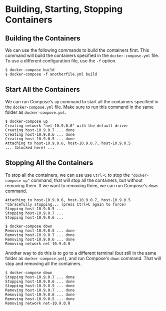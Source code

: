 # Building, Starting, Stopping Containers

## Building the Containers

We can use the following commands to build the containers first.
This command will build the containers specified in
the `docker-compose.yml` file.  To use a different configuration
file, use the `-f` option.


``` shell
$ docker-compose build
$ docker-compose -f anotherfile.yml build
```


## Start All the Containers

We can run Compose's `up` command to start
all the containers specified in the `docker-compose.yml` file.
Make sure to run this command in the same folder
as `docker-compose.yml`.

``` shell
$ docker-compose up
Creating network "net-10.9.0.0" with the default driver
Creating host-10.9.0.7 ... done
Creating host-10.9.0.6 ... done
Creating host-10.9.0.5 ... done
Attaching to host-10.9.0.6, host-10.9.0.7, host-10.9.0.5
... (blocked here) ...
```

## Stopping All the Containers

To stop all the containers, we can use use `Ctrl-C` to
stop the `"docker-compose up"` command,
that will stop all the containers, but without removing them.
If we want to removing them, we can run Compose's `down` command.

``` shell
Attaching to host-10.9.0.6, host-10.9.0.7, host-10.9.0.5
^CGracefully stopping... (press Ctrl+C again to force)
Stopping host-10.9.0.5 ...
Stopping host-10.9.0.7 ...
Stopping host-10.9.0.6 ...

$ docker-compose down
Removing host-10.9.0.5 ... done
Removing host-10.9.0.7 ... done
Removing host-10.9.0.6 ... done
Removing network net-10.9.0.0
```

Another way to do this is to go to a different terminal (but still in the
same folder as `docker-compose.yml`), and run Compose's `down`
command. That will stop and removing all the containers.

``` shell
$ docker-compose down
Stopping host-10.9.0.7 ... done
Stopping host-10.9.0.6 ... done
Stopping host-10.9.0.5 ... done
Removing host-10.9.0.7 ... done
Removing host-10.9.0.6 ... done
Removing host-10.9.0.5 ... done
Removing network net-10.9.0.0
```



